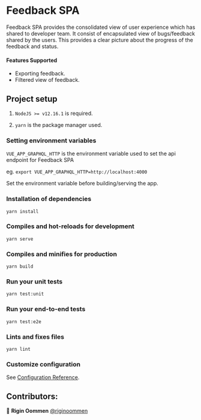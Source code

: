 # Feedback SPA

Feedback SPA provides the consolidated view of user experience which has shared to developer team. It consist of encapsulated view of bugs/feedback shared by the users. This provides a clear picture about the progress of the feedback and status.

#### Features Supported

* Exporting feedback.
* Filtered view of feedback.

## Project setup

1. ```NodeJS >= v12.16.1``` is required.

2. ```yarn``` is the package manager used.

### Setting environment variables
```VUE_APP_GRAPHQL_HTTP``` is the environment variable used to set the api endpoint for Feedback SPA

eg. ```export VUE_APP_GRAPHQL_HTTP=http://localhost:4000```

Set the environment variable before building/serving the app.

### Installation of dependencies
```
yarn install
```

### Compiles and hot-reloads for development
```
yarn serve
```

### Compiles and minifies for production
```
yarn build
```

### Run your unit tests
```
yarn test:unit
```

### Run your end-to-end tests
```
yarn test:e2e
```

### Lints and fixes files
```
yarn lint
```

### Customize configuration
See [Configuration Reference](https://cli.vuejs.org/config/).

## Contributors:

👤 **Rigin Oommen** [@riginoommen](https://github.com/riginoommen)
